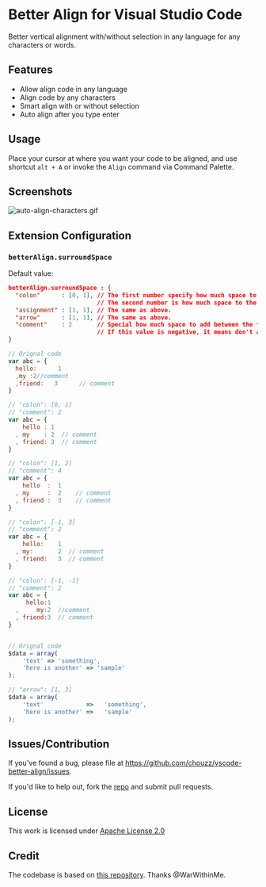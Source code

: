 # Better Align for Visual Studio Code

Better vertical alignment with/without selection in any language for any characters or words.

## Features

- Allow align code in any language
- Align code by any characters
- Smart align with or without selection
- Auto align after you type enter

## Usage

Place your cursor at where you want your code to be aligned, and use shortcut `alt + A` or invoke the `Align` command via Command Palette.

## Screenshots

![auto-align-characters.gif](https://github.com/chouzz/vscode-better-align/blob/main/images/auto-align-characters.gif)

## Extension Configuration

### `betterAlign.surroundSpace`

Default value:

```json
betterAlign.surroundSpace : {
  "colon"      : [0, 1], // The first number specify how much space to add to the left, can be negative.
                         // The second number is how much space to the right, can be negative.
  "assignment" : [1, 1], // The same as above.
  "arrow"      : [1, 1], // The same as above.
  "comment"    : 2       // Special how much space to add between the trailing comment and the code.
                         // If this value is negative, it means don't align the trailing comment.
}
```

```javascript
// Orignal code
var abc = {
  hello:      1
  ,my :2//comment
  ,friend:   3      // comment
}

// "colon": [0, 1]
// "comment": 2
var abc = {
    hello : 1
  , my    : 2  // comment
  , friend: 3  // comment
}

// "colon": [1, 2]
// "comment": 4
var abc = {
    hello  :  1
  , my     :  2    // comment
  , friend :  3    // comment
}

// "colon": [-1, 3]
// "comment": 2
var abc = {
    hello:    1
  , my:       2  // comment
  , friend:   3  // comment
}

// "colon": [-1, -1]
// "comment": 2
var abc = {
     hello:1
  ,     my:2  //comment
  , friend:3  // comment
}


// Orignal code
$data = array(
    'text' => 'something',
    'here is another' => 'sample'
);

// "arrow": [1, 3]
$data = array(
    'text'            =>   'something',
    'here is another' =>   'sample'
);

```

## Issues/Contribution

If you've found a bug, please file at <https://github.com/chouzz/vscode-better-align/issues>.

If you'd like to help out, fork the [repo](https://github.com/chouzz/vscode-better-align) and submit pull requests.

## License

This work is licensed under [Apache License 2.0](https://opensource.org/licenses/Apache-2.0)

## Credit

The codebase is based on [this repository](https://github.com/WarWithinMe/better-align). Thanks @WarWithinMe.
